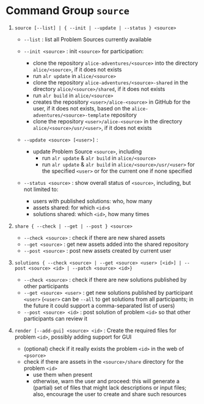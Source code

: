 <!--REVIEW - Check & compare with the architecture diagram -->

# Command Group `source`

  1. `source [--list] | { --init | --update | --status } <source>`
     * `--list` : list all Problem Sources currently available

     * `--init <source>` : init `<source>` for participation:

       * clone the repository `alice-adventures/<source>` into the directory
         `alice/<source>`, if it does not exists
       * run `alr update` in `alice/<source>`
       * clone the repository `alice-adventures/<source>-shared` in the
         directory `alice/<source>/shared`, if it does not exists
       * run `alr build` in `alice/<source>`
       * creates the repository `<user>/alice-<source>` in GitHub for the
       user, if it does not exists, based on the
       `alice-adventures/<source>-template` repository
       * clone the repository `<user>/alice-<source>` in the directory
         `alice/<source>/usr/<user>`, if it does not exists

     * `--update <source> [<user>]` :
       * update Problem Source `<source>`, including
         * run `alr update` & `alr build` in `alice/<source>`
         * run `alr update` & `alr build` in `alice/<source>/usr/<user>` for
           the specified `<user>` or for the current one if none specified

     * `--status <source>` : show overall status of `<source>`, including,
       but not limited to:
       * users with published solutions: who, how many
       * assets shared: for which `<id>`s
       * solutions shared: which `<id>`, how many times


  2. `share { --check | --get | --post } <source>`
      * `--check <source>` : check if there are new shared assets
      * `--get <source>` : get new assets added into the shared repository
      * `--post <source>` : post new assets created by current user


  3. `solutions { --check <source> | --get <source> <user> [<id>] | --post <source> <id> | --patch <source> <id>}`
     * `--check <source>` : check if there are new solutions published by
       other participants
     * `--get <source> <user>` : get new solutions published by participant
       `<user>` (`<user>` can be `--all` to get solutions from all
       participants; in the future it could support a comma-separated list of
       users)
     * `--post <source> <id>` : post solution of problem `<id>` so that other
       participants can review it


   4. `render [--add-gui] <source> <id>` : Create the required files for
      problem `<id>`, possibly adding support for GUI
      * (optional) check if it really exists the problem `<id>` in the web of
         `<psorce>`
      * check if there are assets in the `<source>/share` directory for the
        problem `<id>`
        * use them when present
        * otherwise, warn the user and proceed: this will generate a
          (partial) set of files that might lack descriptions or input files;
          also, encourage the user to create and share such resources
